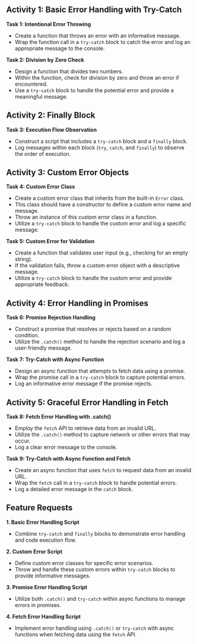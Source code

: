 ## Activity 1: Basic Error Handling with Try-Catch

**Task 1: Intentional Error Throwing**

* Create a function that throws an error with an informative message.
* Wrap the function call in a `try-catch` block to catch the error and log an appropriate message to the console.

**Task 2: Division by Zero Check**

* Design a function that divides two numbers.
* Within the function, check for division by zero and throw an error if encountered.
* Use a `try-catch` block to handle the potential error and provide a meaningful message.

## Activity 2: Finally Block

**Task 3: Execution Flow Observation**

* Construct a script that includes a `try-catch` block and a `finally` block.
* Log messages within each block (`try`, `catch`, and `finally`) to observe the order of execution.

## Activity 3: Custom Error Objects

**Task 4: Custom Error Class**

* Create a custom error class that inherits from the built-in `Error` class.
* This class should have a constructor to define a custom error name and message.
* Throw an instance of this custom error class in a function.
* Utilize a `try-catch` block to handle the custom error and log a specific message.

**Task 5: Custom Error for Validation**

* Create a function that validates user input (e.g., checking for an empty string).
* If the validation fails, throw a custom error object with a descriptive message.
* Utilize a `try-catch` block to handle the custom error and provide appropriate feedback.

## Activity 4: Error Handling in Promises

**Task 6: Promise Rejection Handling**

* Construct a promise that resolves or rejects based on a random condition.
* Utilize the `.catch()` method to handle the rejection scenario and log a user-friendly message.

**Task 7: Try-Catch with Async Function**

* Design an async function that attempts to fetch data using a promise.
* Wrap the promise call in a `try-catch` block to capture potential errors.
* Log an informative error message if the promise rejects.

## Activity 5: Graceful Error Handling in Fetch

**Task 8: Fetch Error Handling with .catch()**

* Employ the `fetch` API to retrieve data from an invalid URL.
* Utilize the `.catch()` method to capture network or other errors that may occur.
* Log a clear error message to the console.

**Task 9: Try-Catch with Async Function and Fetch**

* Create an async function that uses `fetch` to request data from an invalid URL.
* Wrap the `fetch` call in a `try-catch` block to handle potential errors.
* Log a detailed error message in the `catch` block.

## Feature Requests

**1. Basic Error Handling Script**

* Combine `try-catch` and `finally` blocks to demonstrate error handling and code execution flow.

**2. Custom Error Script**

* Define custom error classes for specific error scenarios.
* Throw and handle these custom errors within `try-catch` blocks to provide informative messages.

**3. Promise Error Handling Script**

* Utilize both `.catch()` and `try-catch` within async functions to manage errors in promises.

**4. Fetch Error Handling Script**

* Implement error handling using `.catch()` or `try-catch` with async functions when fetching data using the `fetch` API.